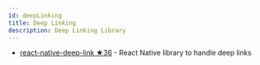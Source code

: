 ```yaml
---
id: deepLinking
title: Deep Linking
description: Deep Linking Library
---
```


- [react-native-deep-link ★36](https://github.com/Starotitorov/react-native-deep-link) - React Native library to handle deep links
